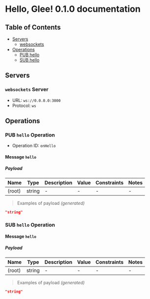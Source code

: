 # Hello, Glee! 0.1.0 documentation


## Table of Contents

* [Servers](#servers)
  * [websockets](#websockets-server)
* [Operations](#operations)
  * [PUB hello](#pub-hello-operation)
  * [SUB hello](#sub-hello-operation)

## Servers

### `websockets` Server

* URL: `ws://0.0.0.0:3000`
* Protocol: `ws`



## Operations

### PUB `hello` Operation

* Operation ID: `onHello`

#### Message `hello`

##### Payload

| Name | Type | Description | Value | Constraints | Notes |
|---|---|---|---|---|---|
| (root) | string | - | - | - | - |

> Examples of payload _(generated)_

```json
"string"
```



### SUB `hello` Operation

#### Message `hello`

##### Payload

| Name | Type | Description | Value | Constraints | Notes |
|---|---|---|---|---|---|
| (root) | string | - | - | - | - |

> Examples of payload _(generated)_

```json
"string"
```



